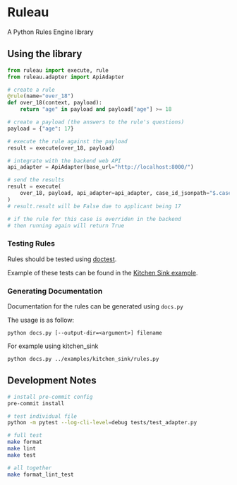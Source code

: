 # Ruleau

A Python Rules Engine library

## Using the library

```python
from ruleau import execute, rule
from ruleau.adapter import ApiAdapter

# create a rule
@rule(name="over_18")
def over_18(context, payload):
    return "age" in payload and payload["age"] >= 18

# create a payload (the answers to the rule's questions)
payload = {"age": 17}

# execute the rule against the payload
result = execute(over_18, payload)

# integrate with the backend web API
api_adapter = ApiAdapter(base_url="http://localhost:8000/")

# send the results
result = execute(
    over_18, payload, api_adapter=api_adapter, case_id_jsonpath="$.case_id"
)
# result.result will be False due to applicant being 17

# if the rule for this case is overriden in the backend
# then running again will return True

```

### Testing Rules
Rules should be tested using [doctest](https://docs.python.org/3/library/doctest.html).

Example of these tests can be found in the [Kitchen Sink example](examples/kitchen_sink/rules.py).

### Generating Documentation

Documentation for the rules can be generated using `docs.py`

The usage is as follow:
```
python docs.py [--output-dir=<argument>] filename
```

For example using kitchen_sink

```
python docs.py ../examples/kitchen_sink/rules.py
```

## Development Notes

```bash
# install pre-commit config
pre-commit install

# test individual file
python -m pytest --log-cli-level=debug tests/test_adapter.py

# full test
make format
make lint
make test

# all together
make format_lint_test

```
